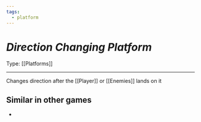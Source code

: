 ```yaml
---
tags:
  - platform
---
```

# _Direction Changing Platform_

Type: [[Platforms]]

----


Changes direction after the [[Player]] or [[Enemies]] lands on it


## Similar in other games

* 